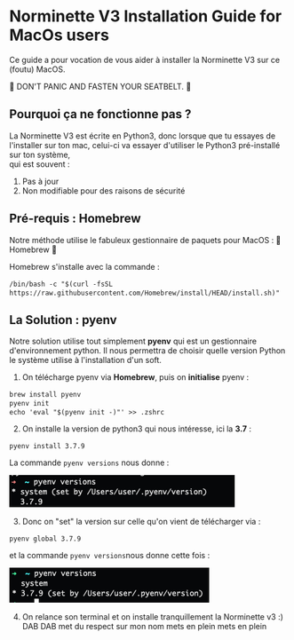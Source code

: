 # Norminette V3 Installation Guide for MacOs users

Ce guide a pour vocation de vous aider à installer la Norminette V3 sur ce (foutu) MacOS.

🛫  DON'T PANIC AND FASTEN YOUR SEATBELT. 🛬

## Pourquoi ça ne fonctionne pas ? 

La Norminette V3 est écrite en Python3, donc lorsque que tu essayes de l'installer sur ton mac, celui-ci va essayer d'utiliser le Python3 pré-installé sur ton système, \
qui est souvent :
1) Pas à jour
2) Non modifiable pour des raisons de sécurité

## Pré-requis : Homebrew
Notre méthode utilise le fabuleux gestionnaire de paquets pour MacOS : 🍺 Homebrew 🍺

Homebrew s'installe avec la commande :

```
/bin/bash -c "$(curl -fsSL https://raw.githubusercontent.com/Homebrew/install/HEAD/install.sh)"
```

## La Solution : pyenv

Notre solution utilise tout simplement **pyenv** qui est un gestionnaire d'environnement python. Il nous permettra de choisir quelle version Python le système utilise à l'installation d'un soft. 

1) On télécharge pyenv via **Homebrew**, puis on **initialise** pyenv : 
```
brew install pyenv
pyenv init
echo 'eval "$(pyenv init -)"' >> .zshrc
```

2) On installe la version de python3 qui nous intéresse, ici la **3.7** :
```
pyenv install 3.7.9
```

La commande `pyenv versions` nous donne : 

![Capture d'écran](./img/Screenshot.png)

3) Donc on "set" la version sur celle qu'on vient de télécharger via :
```
pyenv global 3.7.9
```

et la commande `pyenv versions`nous donne cette fois : 

![Capture d'écran](./img/Screenshot2.png)

4) On relance son terminal et on installe tranquillement la Norminette v3 :) 
DAB DAB met du respect sur mon nom mets en plein mets en plein